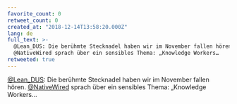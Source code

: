 ```yaml
---
favorite_count: 0
retweet_count: 0
created_at: "2018-12-14T13:58:20.000Z"
lang: de
full_text: >-
  @Lean_DUS: Die berühmte Stecknadel haben wir im November fallen hören.
  @NativeWired sprach über ein sensibles Thema: „Knowledge Workers…
retweeted: true
---
```


[@Lean_DUS](https://twitter.com/Lean_DUS): Die berühmte Stecknadel haben wir im
November fallen hören. [@NativeWired](https://twitter.com/NativeWired) sprach
über ein sensibles Thema: „Knowledge Workers…
